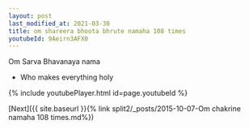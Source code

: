 ```yaml
---
layout: post
last_modified_at: 2021-03-30
title: om shareera bhoota bhrute namaha 108 times
youtubeId: 9Aeirn3AFX0
---
```

 
 
Om Sarva Bhavanaya nama 
 
 -  Who makes everything holy 
 
  
 
  
 
 
 
 
 
 


{% include youtubePlayer.html id=page.youtubeId %}
 
[Next]({{ site.baseurl }}{% link  split2/_posts/2015-10-07-Om chakrine namaha 108 times.md%})
 
